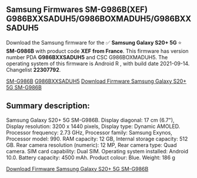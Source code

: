 <h2>Samsung Firmwares SM-G986B(XEF) G986BXXSADUH5/G986BOXMADUH5/G986BXXSADUH5</h2>
Download the Samsung firmware for the ✅ <strong>Samsung Galaxy S20+ 5G </strong> ⭐ <strong>SM-G986B</strong> with product code <strong>XEF</strong> <strong> from France</strong>. This firmware has version number PDA <strong>G986BXXSADUH5</strong> and CSC G986BOXMADUH5. The operating system of this firmware is Android R , with build date 2021-09-14. Changelist <strong>22307792</strong>.


[SM-G986B](https://samfirm.shop/samsung/model/SM-G986B)
[G986BXXSADUH5](https://samfirm.shop/samsung/pda/G986BXXSADUH5)
[Download Firmware Samsung Galaxy S20+ 5G SM-G986B](https://samfirm.shop/samsung/firmware/455746)
<h2>Summary description:</h2>
<p>Samsung Galaxy S20+ 5G SM-G986B. Display diagonal: 17 cm (6.7"), Display resolution: 3200 x 1440 pixels, Display type: Dynamic AMOLED. Processor frequency: 2.73 GHz, Processor family: Samsung Exynos, Processor model: 990. RAM capacity: 12 GB, Internal storage capacity: 512 GB. Rear camera resolution (numeric): 12 MP, Rear camera type: Quad camera. SIM card capability: Dual SIM. Operating system installed: Android 10.0. Battery capacity: 4500 mAh. Product colour: Blue. Weight: 186 g</p>


[Download Firmware Samsung Galaxy S20+ 5G SM-G986B](https://samfirm.shop/samsung/firmware/455746)
